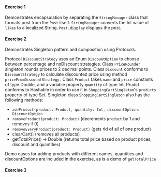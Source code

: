 #### Exercise 1

Demonstrates encapsulation by separating the `StringManager` class that formats post from the `Post` itself.
`StringManager` converts the Int value of `likes` to a localized String. `Post.display` displays the post.

#### Exercise 2

Demonstrates Singleton pattern and composition using Protocols.

Protocol `DiscountStrategy` uses an Enum `DiscountOption` to choose between percentage and noDiscount strategies.
Class `PriceRounder` singleton rounds prices to 2 decimal points.
Class `Discount` conforms to `DiscountStrategy` to calculate discounted price using method `priceFromDiscountStrategy.`
Class `Product` takes `name` and `price` constants of type Double, and a variable property `quantity` of type Int. Prudct conforms to Hashable in order to use it in `ShoppingCartSingleton`'s `products` property of type Set<Product>.
Singleton class `ShoppingCartSingleton` also has the following methods:
  - `addProduct(product: Product, quantity: Int, discountOption: DiscountOption`
  - `removeProduct(product: Product)` (decrements `product` by 1 and removes if 0)
  - `removeEveryProduct(product: Product)` (gets rid of all of one product)
  - clearCart() (removes all products)
  - getTotalPrice() -> Double (returns total price based on product prices, discount and quantities)

Demo cases for adding products with different names, quantities and discountOptions are included in the exercise, as is a demo of `getTotalPrice`

#### Exercise 3
